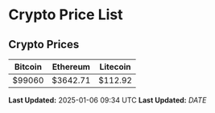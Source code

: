 # Crypto Price List

## Crypto Prices
| Bitcoin | Ethereum | Litecoin |
| ------- | -------- | -------- |
| $99060 | $3642.71 | $112.92 |
**Last Updated:** 2025-01-06 09:34 UTC
**Last Updated:** $DATE$
